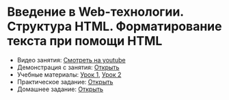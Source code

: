 # Введение в Web-технологии. Структура HTML. Форматирование текста при помощи HTML

* Видео занятия: [Смотреть на youtube](https://youtu.be/yQAf2UjmuGI) 
* Демонстрация с занятия: [Открыть](https://github.com/maxchv/WebShort/tree/master/module01/lesson01/demo)
* Учебные материалы: [Урок 1](tutorial01.pdf), [Урок 2](tutorial02.pdf)
* Практическое задание: [Открыть](practice.pdf)
* Домашнее задание: [Открыть](hw01.pdf) 